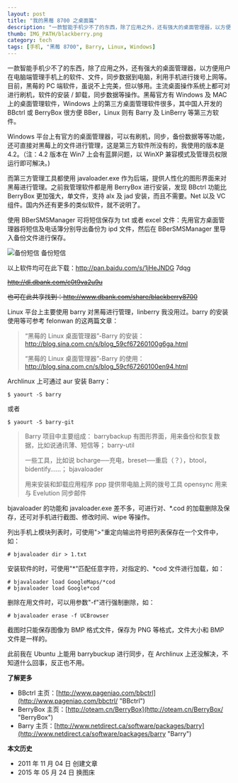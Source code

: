 ```yaml
---
layout: post
title: "我的黑莓 8700 之桌面篇"
description: "一款智能手机少不了的东西，除了应用之外，还有强大的桌面管理器，以方便用户在电脑端管理手机上的软件、文件，同步数据到电脑，利用手机进行拨号上网等。目前，黑莓的 PC 端软件，虽说不上完美，但以够用。主流桌面操作系统上都可对进行刷机，软件的安装 / 卸载，同步数据等操作。"
thumb: IMG_PATH/blackberry.png
category: tech
tags: [手机, "黑莓 8700", Barry, Linux, Windows]
---
```


一款智能手机少不了的东西，除了应用之外，还有强大的桌面管理器，以方便用户在电脑端管理手机上的软件、文件，同步数据到电脑，利用手机进行拨号上网等。目前，黑莓的 PC 端软件，虽说不上完美，但以够用。主流桌面操作系统上都可对进行刷机，软件的安装 / 卸载，同步数据等操作。黑莓官方有 Windows 及 MAC 上的桌面管理软件，Windows 上的第三方桌面管理软件很多，其中国人开发的 BBctrl 或 BerryBox 很方便 BBer，Linux 则有 Barry 及 LinBerry 等第三方软件。

Windows 平台上有官方的桌面管理器，可以有刷机，同步，备份数据等等功能，还可直接对黑莓上的文件进行管理，这是第三方软件所没有的，我使用的版本是 4.2。（注：4.2 版本在 Win7 上会有蓝屏问题，以 WinXP 兼容模式及管理员权限运行即可解决。)

而第三方管理工具都使用 javaloader.exe 作为后端，提供人性化的图形界面来对黑莓进行管理。之前我管理软件都是用 BerryBox 进行安装，发现 BBctrl 功能比 BerryBox 更加强大，单文件，支持 alx 及 jad 安装，而且不需要。Net 以及 VC 组件。国内外还有更多的类似软件，就不说明了。

使用 BBerSMSManager 可将短信保存为 txt 或者 excel 文件：先用官方桌面管理器将短信及电话簿分别导出备份为 ipd 文件，然后在 BBerSMSManager 里导入备份文件进行保存。

![备份短信]({{site.IMG_PATH}}/blackberry-desktop-software-for-pc.png)
备份短信

以上软件均可在此下载：http://pan.baidu.com/s/1jHeJNDG  7dqg

~~http://dl.dbank.com/c0t9va2u9u~~

~~也可在此共享找到：http://www.dbank.com/share/blackberry8700~~

Linux 平台上主要使用 barry 对黑莓进行管理，linberry 我没用过。barry 的安装使用等可参考 felonwan 的这两篇文章：

> “黑莓的 Linux 桌面管理器”-Barry 的安装：http://blog.sina.com.cn/s/blog_59cf67260100g6ga.html
>
> “黑莓的 Linux 桌面管理器”-Barry 的使用：http://blog.sina.com.cn/s/blog_59cf67260100en94.html

Archlinux 上可通过 aur 安装 Barry：

    $ yaourt -S barry

或者

    $ yaourt -S barry-git

> Barry 项目中主要组成： barrybackup 有图形界面，用来备份和恢复数据，比如说通讯薄、短信等； barry-util
>
> 一些工具，比如说 bcharge──充电，breset──重启（？），btool，bidentify……； bjavaloader
>
> 用来安装和卸载应用程序 ppp 提供带电脑上网的拨号工具 opensync 用来与 Evelution 同步邮件

bjavaloader 的功能和 javaloader.exe 差不多，可进行对、*.cod 的加载删除及保存，还可对手机进行截图、修改时间、wipe 等操作。

列出手机上模块列表时，可使用"\>"重定向输出符号把列表保存在一个文件中，如：

    # bjavaloader dir > 1.txt

安装软件的时，可使用"\*"匹配任意字符，对指定的、*cod 文件进行加载，如：

    # bjavaloader load GoogleMaps/*cod
    # bjavaloader load Google*cod

删除在用文件时，可以用参数"-f"进行强制删除，如：

    # bjavaloader erase -f UCBrowser

截图时只能保存图像为 BMP 格式文件，保存为 PNG 等格式，文件大小和 BMP 文件是一样的。

此前我在 Ubuntu 上能用 barrybuckup 进行同步，在 Archlinux 上还没解决，不知道什么回事，反正也不用。

**了解更多**

* BBctrl 主页：[http://www.pageniao.com/bbctrl](http://www.pageniao.com/bbctrl/ "BBctrl")
* BerryBox 主页：[http://oteam.cn/BerryBox](http://oteam.cn/BerryBox/ "BerryBox")
* Barry 主页：[http://www.netdirect.ca/software/packages/barry](http://www.netdirect.ca/software/packages/barry "Barry")

**本文历史**

* 2011 年 11 月 04 日 创建文章
* 2015 年 05 月 24 日 换图床
